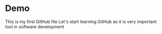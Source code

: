 # Demo
This is my first GitHub file
Let's start learning GitHub as it is very important tool in software development
